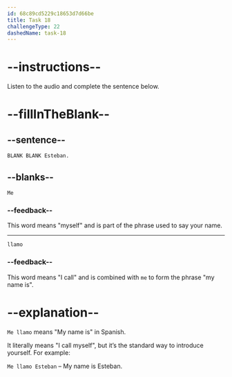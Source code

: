 ```yaml
---
id: 68c89cd5229c18653d7d66be
title: Task 18
challengeType: 22
dashedName: task-18
---
```


<!-- (Audio) Esteban: Me llamo Esteban -->

# --instructions--

Listen to the audio and complete the sentence below.

# --fillInTheBlank--

## --sentence--

`BLANK BLANK Esteban.`

## --blanks--

`Me`

### --feedback--

This word means "myself" and is part of the phrase used to say your name.

---

`llamo`

### --feedback--

This word means "I call" and is combined with `me` to form the phrase "my name is".

# --explanation--

`Me llamo` means "My name is" in Spanish.  

It literally means "I call myself", but it’s the standard way to introduce yourself. For example:  

`Me llamo Esteban` – My name is Esteban.
